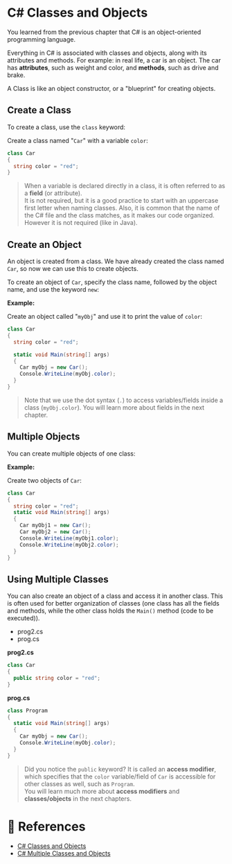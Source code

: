 # C# Classes and Objects

You learned from the previous chapter that C# is an object-oriented programming language.

Everything in C# is associated with classes and objects, along with its attributes and methods. For example: in real life, a car is an object. The car has **attributes**, such as weight and color, and **methods**, such as drive and brake.

A Class is like an object constructor, or a "blueprint" for creating objects.

## Create a Class

To create a class, use the `class` keyword:

Create a class named "`Car`" with a variable `color`:

```cs
class Car
{
  string color = "red";
}
```

> When a variable is declared directly in a class, it is often referred to as a **field** (or attribute).<br>It is not required, but it is a good practice to start with an uppercase first letter when naming classes. Also, it is common that the name of the C# file and the class matches, as it makes our code organized. However it is not required (like in Java).

## Create an Object

An object is created from a class. We have already created the class named `Car`, so now we can use this to create objects.

To create an object of `Car`, specify the class name, followed by the object name, and use the keyword `new`:

**Example:**

Create an object called "`myObj`" and use it to print the value of `color`:

```cs
class Car
{
  string color = "red";

  static void Main(string[] args)
  {
    Car myObj = new Car();
    Console.WriteLine(myObj.color);
  }
}
```

> Note that we use the dot syntax (`.`) to access variables/fields inside a class (`myObj.color`). You will learn more about fields in the next chapter.

## Multiple Objects

You can create multiple objects of one class:

**Example:**

Create two objects of `Car`:

```cs
class Car
{
  string color = "red";
  static void Main(string[] args)
  {
    Car myObj1 = new Car();
    Car myObj2 = new Car();
    Console.WriteLine(myObj1.color);
    Console.WriteLine(myObj2.color);
  }
}
```

## Using Multiple Classes

You can also create an object of a class and access it in another class. This is often used for better organization of classes (one class has all the fields and methods, while the other class holds the `Main()` method (code to be executed)).

- prog2.cs
- prog.cs

**prog2.cs**

```cs
class Car
{
  public string color = "red";
}
```

**prog.cs**

```cs
class Program
{
  static void Main(string[] args)
  {
    Car myObj = new Car();
    Console.WriteLine(myObj.color);
  }
}
```

> Did you notice the `public` keyword? It is called an **access modifier**, which specifies that the `color` variable/field of `Car` is accessible for other classes as well, such as `Program`.<br>You will learn much more about **access modifiers** and **classes/objects** in the next chapters.

# 📜 References

- [C# Classes and Objects](https://www.w3schools.com/cs/cs_classes.php)
- [C# Multiple Classes and Objects](https://www.w3schools.com/cs/cs_classes_multi.php)
